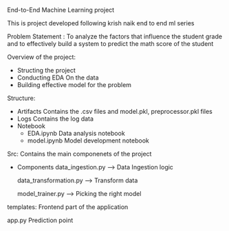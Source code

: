 End-to-End Machine Learning project

This is project developed following krish naik end to end ml series

Problem Statement : To analyze the factors that influence the student grade and to effectively build a system to predict the math score of the student

Overview of the project:
  - Structing the project
  - Conducting EDA On the data
  - Building effective model for the problem


Structure:
  - Artifacts
      Contains the .csv files and model.pkl, preprocessor.pkl files
  - Logs
      Contains the log data
  - Notebook
    - EDA.ipynb
       Data analysis notebook
    - model.ipynb
      Model development notebook

Src:
  Contains the main componenets of the project
  - Components
      data_ingestion.py --> Data Ingestion logic
    
      data_transformation.py --> Transform data
    
      model_trainer.py --> Picking the right model

templates:
    Frontend part of the application

app.py
    Prediction point 

        
